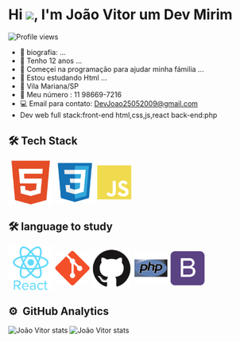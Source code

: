 
 <h1 align="left">Hi <img src="https://raw.githubusercontent.com/kaueMarques/kaueMarques/master/hi.gif" width="30px">, I'm João Vitor um Dev Mirim</h1>
<p align="left"> <img src="https://komarev.com/ghpvc/?username=João Vitor&color=green" alt="Profile views" width="100px" /> </p>


- 🔭 biografia: ...
- 🌱 Tenho 12 anos ...
- 👯 Começei na programação para ajudar minha fámilia ...
- 🤔 Estou estudando Html ...
- 📍  Vila Mariana/SP
- 💬 Meu número : 11 98669-7216
- 💻 Email para contato: DevJoao25052009@gmail.com
- Dev web full stack:front-end html,css,js,react back-end:php


## 🛠 Tech Stack

<div>
      <img align="center" alt="HTML5" height="90" width="90" src="https://raw.githubusercontent.com/devicons/devicon/master/icons/html5/html5-plain.svg">     
      <img align="center" alt="CSS3" height="80" width="80" src="https://raw.githubusercontent.com/devicons/devicon/master/icons/css3/css3-original.svg">     
      <img align="center" alt="js" height="70" width="70" src="https://raw.githubusercontent.com/devicons/devicon/master/icons/javascript/javascript-plain.svg"> 
      

             
      
</div>

## 🛠 language to study

<div>
     <img align="center" alt="react" height="90" width="90" src="https://raw.githubusercontent.com/devicons/devicon/master/icons/react/react-original-wordmark.svg">
     <img align="center" alt="git" height="70" width="70" src="https://raw.githubusercontent.com/devicons/devicon/master/icons/git/git-original.svg">     
     <img align="center" alt="github" height="80" width="80" src="https://raw.githubusercontent.com/devicons/devicon/master/icons/github/github-original.svg">
     <img align="center" alt="git" height="70" width="70" src="https://raw.githubusercontent.com/devicons/devicon/master/icons/php/php-original.svg">
     <img align="center" alt="js" height="70" width="70" src="https://raw.githubusercontent.com/devicons/devicon/master/icons/bootstrap/bootstrap-plain.svg"> 
      
      
<div/>
     

## ⚙️ &nbsp;GitHub Analytics

<p align="left">
    <img width="350em" src="https://github-readme-stats.vercel.app/api?username=João Vitor&theme=chartreuse-dark" alt="João Vitor stats"/>
    <img width="50%" src = "https://github-readme-stats.vercel.app/api/top-langs/?username=João Vitor&layout=compact&theme=chartreuse-dark" alt="João Vitor stats"/>
</p>
